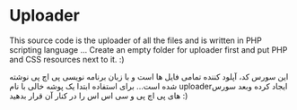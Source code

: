 # Uploader
This source code is the uploader of all the files and is written in PHP scripting language ... Create an empty folder for uploader first and put PHP and CSS resources next to it. :)

این سورس کد، آپلود کننده تمامی فایل ها است و با زبان برنامه نویسی پی اچ پی نوشته شده است... برای استفاده ابتدا یک پوشه خالی با نام uploaderایجاد کرده وبعد سورس های پی اچ پی و سی اس اس را در کنار آن قرار بدهید :)
